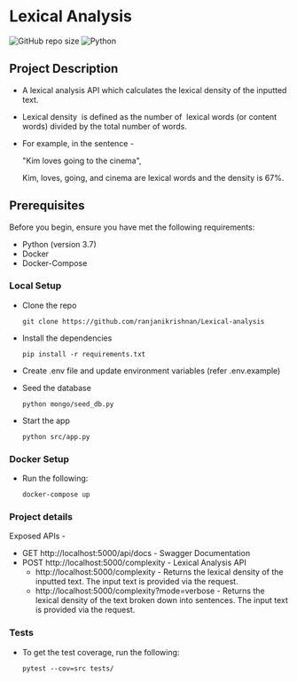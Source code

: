 # Lexical Analysis

![GitHub repo size](https://img.shields.io/github/repo-size/ranjanikrishnan/Lexical-analysis)
![Python](https://img.shields.io/badge/python-v3.7-blue)

## Project Description
- A lexical analysis API which calculates the lexical density of the inputted text.
- Lexical density ​ is defined as the number of ​ lexical words​ (or content words) divided by the
total number of words.
- For example, in the sentence -

    "Kim loves going to the cinema",

    Kim, loves, going, and cinema are lexical words and the density is 67%.

## Prerequisites

Before you begin, ensure you have met the following requirements:

* Python (version 3.7)
* Docker
* Docker-Compose 

### Local Setup
- Clone the repo
    ```
    git clone https://github.com/ranjanikrishnan/Lexical-analysis
    ```
- Install the dependencies
    ```
    pip install -r requirements.txt
    ```
- Create .env file and update environment variables (refer .env.example)

- Seed the database

    ```
    python mongo/seed_db.py 
    ```
- Start the app
    ```
    python src/app.py
    ```

### Docker Setup

- Run the following:

    ```
    docker-compose up
    ```

### Project details
Exposed APIs -
- GET http://localhost:5000/api/docs - Swagger Documentation
- POST http://localhost:5000/complexity - Lexical Analysis API
    - http://localhost:5000/complexity - Returns the lexical density of the inputted text. The input text is provided via the request.
    - http://localhost:5000/complexity?mode=verbose - Returns the lexical density of the text broken down into sentences. The input text is provided via the request.
 

### Tests

- To get the test coverage, run the following:

    ```
    pytest --cov=src tests/
    ```
